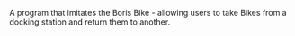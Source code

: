 A program that imitates the Boris Bike - allowing users to take Bikes from a docking station and return them to another.
